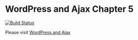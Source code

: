 # WordPress and Ajax Chapter 5

[![Build Status](https://travis-ci.org/wpajax/chapter-3.svg?branch=master)](https://travis-ci.org/wpajax/chapter-3)

Please visit <a href="https://wpandajax.com">WordPress and Ajax</a>
